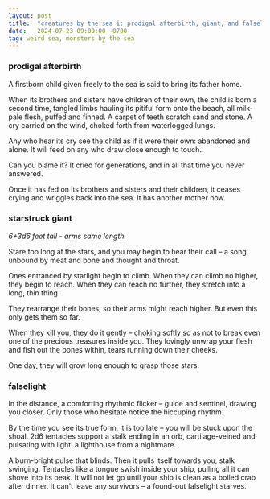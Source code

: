 ```yaml
---
layout: post
title:  "creatures by the sea i: prodigal afterbirth, giant, and falselight"
date:   2024-07-23 09:00:00 -0700
tag: weird sea, monsters by the sea
---
```


### prodigal afterbirth
A firstborn child given freely to the sea is said to bring its father home.

When its brothers and sisters have children of their own, the child is born a second time, tangled limbs hauling its pitiful form onto the beach, all milk-pale flesh, puffed and finned. A carpet of teeth scratch sand and stone. A cry carried on the wind, choked forth from waterlogged lungs.

Any who hear its cry see the child as if it were their own: abandoned and alone. It will feed on any who draw close enough to touch. 

Can you blame it? It cried for generations, and in all that time you never answered.

Once it has fed on its brothers and sisters and their children, it ceases crying and wriggles back into the sea. It has another mother now.

### starstruck giant
*6+3d6 feet tall - arms same length.*

Stare too long at the stars, and you may begin to hear their call – a song unbound by meat and bone and thought and throat.

Ones entranced by starlight begin to climb. When they can climb no higher, they begin to reach. When they can reach no further, they stretch into a long, thin thing.

They rearrange their bones, so their arms might reach higher. But even this only gets them so far.

When they kill you, they do it gently – choking softly so as not to break even one of the precious treasures inside you. They lovingly unwrap your flesh and fish out the bones within, tears running down their cheeks.

One day, they will grow long enough to grasp those stars. 

### falselight

In the distance, a comforting rhythmic flicker – guide and sentinel, drawing you closer. Only those who hesitate notice the hiccuping rhythm.

By the time you see its true form, it is too late – you will be stuck upon the shoal. 2d6 tentacles support a stalk ending in an orb, cartilage-veined and pulsating with light: a lighthouse from a nightmare.

A burn-bright pulse that blinds. Then it pulls itself towards you, stalk swinging. Tentacles like a tongue swish inside your ship, pulling all it can shove into its beak. It will not let go until your ship is clean as a boiled crab after dinner. It can't leave any survivors – a found-out falselight starves.

